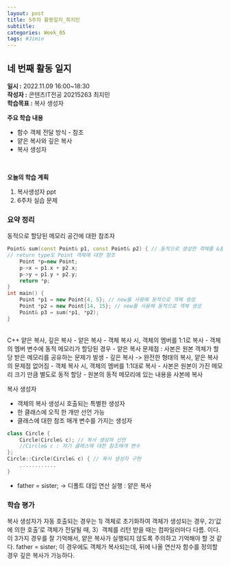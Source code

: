 ```yaml
---
layout: post
title: 5주차 활동일지_최지민
subtitle:
categories: Week_05
tags: #Jimin
---
```

## 네 번째 활동 일지
**일시 :** 2022.11.09 16:00~18:30  
**작성자 :** 콘텐츠IT전공 20215263 최지민 <br>
**학습목표 :** 복사 생성자 <br>

**주요 학습 내용**

- 함수 객체 전달 방식 - 참조
- 얕은 복사와 깊은 복사
- 복사 생성자
<br>

**오늘의 학습 계획** 

1. 복사생성자 ppt
2. 6주차 실습 문제

### 요약 정리 
동적으로 할당된 메모리 공간에 대한 참조자
```c++
Point& sum(const Point& p1, const Point& p2) { // 동적으로 생성한 객체를 &를 통해 받음
// return type도 Point 객체에 대한 참조
	Point *p=new Point;
	p->x = p1.x + p2.x;
	p->y = p1.y + p2.y;
	return *p;
}
int main() {
	Point *p1 = new Point{4, 5}; // new를 사용해 동적으로 객체 생성
	Point *p2 = new Point{14, 15}; // new를 사용해 동적으로 객체 생성
	Point& p3 = sum(*p1, *p2);
}
```
<br>
C++ 얕은 복사, 깊은 복사
- 얕은 복사
	- 객체 복사 시, 객체의 멤버를 1:1로 복사	
	- 객체의 멤버 변수에 동적 메모리가 할당된 경우
	- 얕은 복사 문제점 : 사본은 원본 객체가 할당 받은 메모리를 공유하는 문제가 발생
- 깊은 복사 -> 완전한 형태의 복사, 얕은 복사의 문제점 없어짐
	- 객체 복사 시, 객체의 멤버를 1:1대로 복사
	- 사본은 원본이 가진 메모리 크기 만큼 별도로 동적 할당
	- 원본의 동적 메모리에 있는 내용을 사본에 복사

복사 생성자
- 객체의 복사 생성시 호출되는 특별한 생성자
- 한 클래스에 오직 한 개만 선언 가능
- 클래스에 대한 참조 매개 변수를 가지는 생성자 <br>
```c++
class Circle {
	Circle(Circle& c); // 복사 생성자 선언
	//Circle& c : 자기 클래스에 대한 참조매개 변수
};
Circle::Circle(Circle& c) { // 복사 생성자 구현
	............
}
```
- father = sister; -> 디폴트 대입 연산 실행 : 얕은 복사


### 학습 평가
복사 생성자가 자동 호출되는 경우는 1) 객체로 초기화하여 객체가 생성되는 경우, 2)‘값에 의한 호출’로 객체가 전달될 때, 3）객체를 리턴 받을 때는 컴파일러마다 다름. 이다.<br>
이 3가지 경우를 잘 기억해서, 얕은 복사가 실행되지 않도록 주의하고 기억해야 할 것 같다. father = sister; 이 경우에도 객체가 복사되는데, 뒤에 나올 연산자 함수를 정의할 경우 깊은 복사가 가능하다.
